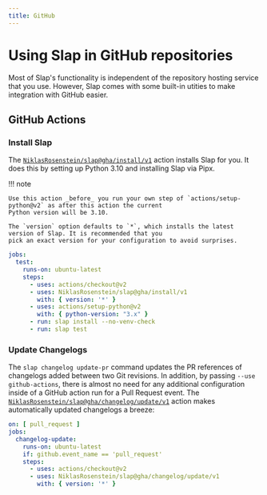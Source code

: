 ```yaml
---
title: GitHub
---
```


# Using Slap in GitHub repositories

Most of Slap's functionality is independent of the repository hosting service that you use. However, Slap comes with
some built-in utities to make integration with GitHub easier.

## GitHub Actions

### Install Slap

  [0]: https://github.com/NiklasRosenstein/slap/tree/github-action/install/v1

The [`NiklasRosenstein/slap@gha/install/v1`][0] action installs Slap for you. It does this by setting up
Python 3.10 and installing Slap via Pipx.

!!! note

    Use this action _before_ you run your own step of `actions/setup-python@v2` as after this action the current
    Python version will be 3.10.

    The `version` option defaults to `*`, which installs the latest version of Slap. It is recommended that you
    pick an exact version for your configuration to avoid surprises.

```yaml title=".github/workflows/python.yml"
jobs:
  test:
    runs-on: ubuntu-latest
    steps:
      - uses: actions/checkout@v2
      - uses: NiklasRosenstein/slap@gha/install/v1
        with: { version: '*' }
      - uses: actions/setup-python@v2
        with: { python-version: "3.x" }
      - run: slap install --no-venv-check
      - run: slap test
```

### Update Changelogs

  [1]: https://github.com/NiklasRosenstein/slap/tree/github-action/changelog-update/v1

The `slap changelog update-pr` command updates the PR references of changelogs added between two Git revisions. In
addition, by passing `--use github-actions`, there is almost no need for any additional configuration inside of a
GitHub action run for a Pull Request event. The [`NiklasRosenstein/slap@gha/changelog/update/v1`][1] action
makes automatically updated changelogs a breeze:

```yaml title=".github/workflows/python.yml"
on: [ pull_request ]
jobs:
  changelog-update:
    runs-on: ubuntu-latest
    if: github.event_name == 'pull_request'
    steps:
      - uses: actions/checkout@v2
      - uses: NiklasRosenstein/slap@gha/changelog/update/v1
        with: { version: '*' }
```
